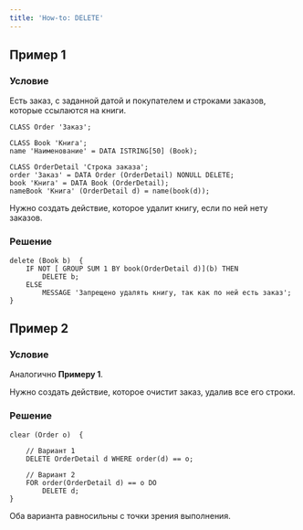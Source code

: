 ```yaml
---
title: 'How-to: DELETE'
---
```


## Пример 1

### Условие

Есть заказ, с заданной датой и покупателем и строками заказов, которые ссылаются на книги.

```lsf
CLASS Order 'Заказ';

CLASS Book 'Книга';
name 'Наименование' = DATA ISTRING[50] (Book);

CLASS OrderDetail 'Строка заказа';
order 'Заказ' = DATA Order (OrderDetail) NONULL DELETE;
book 'Книга' = DATA Book (OrderDetail);
nameBook 'Книга' (OrderDetail d) = name(book(d));
```

Нужно создать действие, которое удалит книгу, если по ней нету заказов.

### Решение

```lsf
delete (Book b)  {
    IF NOT [ GROUP SUM 1 BY book(OrderDetail d)](b) THEN
        DELETE b;
    ELSE
        MESSAGE 'Запрещено удалять книгу, так как по ней есть заказ';
}
```

## Пример 2

### Условие

Аналогично **Примеру 1**.

Нужно создать действие, которое очистит заказ, удалив все его строки.

### Решение

```lsf
clear (Order o)  {

    // Вариант 1
    DELETE OrderDetail d WHERE order(d) == o;

    // Вариант 2
    FOR order(OrderDetail d) == o DO
        DELETE d;
}
```

Оба варианта равносильны с точки зрения выполнения.
